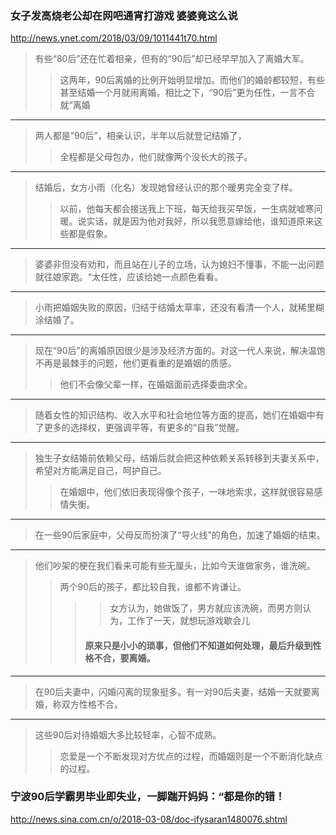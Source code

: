 ### 女子发高烧老公却在网吧通宵打游戏 婆婆竟这么说
http://news.ynet.com/2018/03/09/1011441t70.html
>有些“80后”还在忙着相亲，但有的“90后”却已经早早加入了离婚大军。
>>这两年，90后离婚的比例开始明显增加。而他们的婚龄都较短，有些甚至结婚一个月就闹离婚。相比之下，“90后”更为任性，一言不合就“离婚
---
>两人都是“90后”，相亲认识，半年以后就登记结婚了，
>>全程都是父母包办，他们就像两个没长大的孩子。
---
>结婚后，女方小雨（化名）发现她曾经认识的那个暖男完全变了样。
>>以前，他每天都会接送我上下班，每天给我买早饭，一生病就嘘寒问暖。说实话，就是因为他对我好，所以我愿意嫁给他，谁知道原来这些都是假象。
---
>婆婆非但没有劝和，而且站在儿子的立场，认为媳妇不懂事，不能一出问题就往娘家跑。“太任性，应该给她一点颜色看看。
---
>小雨把婚姻失败的原因，归结于结婚太草率，还没有看清一个人，就稀里糊涂结婚了。
---
>现在“90后”的离婚原因很少是涉及经济方面的。对这一代人来说，解决温饱不再是最棘手的问题，他们更看重的是婚姻的质感。
>>他们不会像父辈一样，在婚姻面前选择委曲求全。
---
>随着女性的知识结构、收入水平和社会地位等方面的提高，她们在婚姻中有了更多的选择权，更强调平等，有更多的“自我”觉醒。
---
>独生子女结婚前依赖父母，结婚后就会把这种依赖关系转移到夫妻关系中，希望对方能满足自己，呵护自己。
>>在婚姻中，他们依旧表现得像个孩子，一味地索求，这样就很容易感情失衡。
---
>在一些90后家庭中，父母反而扮演了“导火线”的角色，加速了婚姻的结束。
---
>他们吵架的梗在我们看来可能有些无厘头，比如今天谁做家务，谁洗碗。
>>两个90后的孩子，都比较自我，谁都不肯谦让。
>>>>女方认为，她做饭了，男方就应该洗碗，而男方则认为，工作了一天，就想玩游戏歇会儿
>>>#### 原来只是小小的琐事，但他们不知道如何处理，最后升级到性格不合，要离婚。
---
>在90后夫妻中，闪婚闪离的现象挺多。有一对90后夫妻，结婚一天就要离婚，称双方性格不合。
---
>这些90后对待婚姻大多比较轻率，心智不成熟。
>>恋爱是一个不断发现对方优点的过程，而婚姻则是一个不断消化缺点的过程。
### 宁波90后学霸男毕业即失业，一脚踹开妈妈：“都是你的错！
http://news.sina.com.cn/o/2018-03-08/doc-ifysaran1480076.shtml